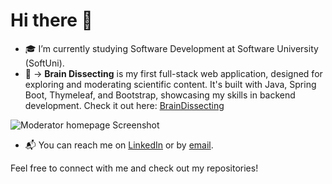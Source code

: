 # Hi there 👋

- 🎓 I’m currently studying Software Development at Software University (SoftUni).
- 🔧 -> **Brain Dissecting**  is my first full-stack web application, designed for exploring and moderating scientific content. It's built with Java, Spring Boot, Thymeleaf, and Bootstrap, showcasing my skills in backend development. Check it out here:  [BrainDissecting](https://github.com/AntoanYosifov/BrainDissecting-SSR-version)

![Moderator homepage Screenshot](BrainDissecting-SSR-version/screenshots/moderator-homepage.png)  

- 📬 You can reach me on [LinkedIn](https://www.linkedin.com/in/antoan-yosifov-b1b52026b/) or by [email](mailto:tapaktapxaomi@gmail.com).

Feel free to connect with me and check out my repositories!
